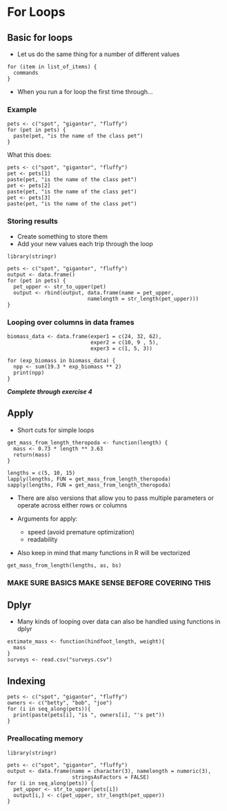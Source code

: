 # For Loops

## Basic for loops

* Let us do the same thing for a number of different values

```
for (item in list_of_items) {
  commands
}
```

* When you run a for loop the first time through...

### Example

```
pets <- c("spot", "gigantor", "fluffy")
for (pet in pets) {
  paste(pet, "is the name of the class pet")
}
```

What this does:

```
pets <- c("spot", "gigantor", "fluffy")
pet <- pets[1]
paste(pet, "is the name of the class pet")
pet <- pets[2]
paste(pet, "is the name of the class pet")
pet <- pets[3]
paste(pet, "is the name of the class pet")
```

### Storing results

* Create something to store them
* Add your new values each trip through the loop

```
library(stringr)

pets <- c("spot", "gigantor", "fluffy")
output <- data.frame()
for (pet in pets) {
  pet_upper <- str_to_upper(pet)
  output <- rbind(output, data.frame(name = pet_upper,
                          namelength = str_length(pet_upper)))
}
```

### Looping over columns in data frames

```
biomass_data <- data.frame(exper1 = c(24, 32, 62),
                           exper2 = c(10, 9 , 5),
                           exper3 = c(1, 5, 3))

for (exp_biomass in biomass_data) {
  npp <- sum(19.3 * exp_biomass ** 2)
  print(npp)
}
```

***Complete through exercise 4***

## Apply

* Short cuts for simple loops

```
get_mass_from_length_theropoda <- function(length) {
  mass <- 0.73 * length ** 3.63
  return(mass)
}

lengths = c(5, 10, 15)
lapply(lengths, FUN = get_mass_from_length_theropoda)
sapply(lengths, FUN = get_mass_from_length_theropoda)
```

* There are also versions that allow you to pass multiple parameters or operate
  across either rows or columns
* Arguments for apply:
    * speed (avoid premature optimization)
    * readability

* Also keep in mind that many functions in R will be vectorized

```
get_mass_from_length(lengths, as, bs)
```

### MAKE SURE BASICS MAKE SENSE BEFORE COVERING THIS



## Dplyr

* Many kinds of looping over data can also be handled using functions in dplyr

```
estimate_mass <- function(hindfoot_length, weight){
  mass 
}
surveys <- read.csv("surveys.csv")
```

## Indexing

```
pets <- c("spot", "gigantor", "fluffy")
owners <- c("betty", "bob", "joe")
for (i in seq_along(pets)){
  print(paste(pets[i], "is ", owners[i], "'s pet"))
}
```


### Preallocating memory

```
library(stringr)

pets <- c("spot", "gigantor", "fluffy")
output <- data.frame(name = character(3), namelength = numeric(3),
                     stringsAsFactors = FALSE)
for (i in seq_along(pets)) {
  pet_upper <- str_to_upper(pets[i])
  output[i,] <- c(pet_upper, str_length(pet_upper))
}
```
